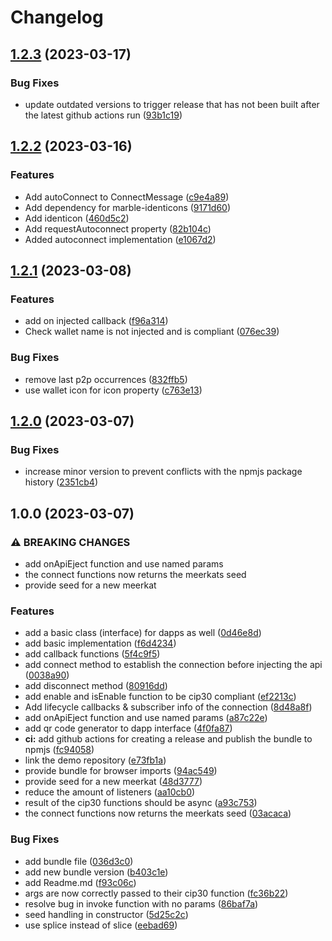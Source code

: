 # Changelog

## [1.2.3](https://github.com/fabianbormann/cardano-peer-connect/compare/v1.2.2...v1.2.3) (2023-03-17)


### Bug Fixes

* update outdated versions to trigger release that has not been built after the latest github actions run ([93b1c19](https://github.com/fabianbormann/cardano-peer-connect/commit/93b1c19a7f6aff8b74b4b6255e01765607f2ff63))

## [1.2.2](https://github.com/fabianbormann/cardano-peer-connect/compare/v1.2.1...v1.2.2) (2023-03-16)


### Features

* Add autoConnect to ConnectMessage ([c9e4a89](https://github.com/fabianbormann/cardano-peer-connect/commit/c9e4a892acd8341777ccdae9e47b22c43c3a2224))
* Add dependency for marble-identicons ([9171d60](https://github.com/fabianbormann/cardano-peer-connect/commit/9171d602e5e613185600e090ae523a74f1ef5b69))
* Add identicon ([460d5c2](https://github.com/fabianbormann/cardano-peer-connect/commit/460d5c235ec5afecfa3e3cef6db1ffdbf7ad92fb))
* Add requestAutoconnect property ([82b104c](https://github.com/fabianbormann/cardano-peer-connect/commit/82b104c9d7738e2ef1ca8c48e337160395e29faf))
* Added autoconnect implementation ([e1067d2](https://github.com/fabianbormann/cardano-peer-connect/commit/e1067d27ff0dc9c7b95df16e8ef7fa7f965e97e8))

## [1.2.1](https://github.com/fabianbormann/cardano-peer-connect/compare/v1.2.0...v1.2.1) (2023-03-08)


### Features

* add on injected callback ([f96a314](https://github.com/fabianbormann/cardano-peer-connect/commit/f96a3140c23e2e8afde72d39aaf6172454ea26f9))
* Check wallet name is not injected and is compliant ([076ec39](https://github.com/fabianbormann/cardano-peer-connect/commit/076ec395e36fa6696d97138f574c98c2d5d0d772))


### Bug Fixes

* remove last p2p occurrences ([832ffb5](https://github.com/fabianbormann/cardano-peer-connect/commit/832ffb5aea54c0152db778a03425de8992131121))
* use wallet icon for icon property ([c763e13](https://github.com/fabianbormann/cardano-peer-connect/commit/c763e13609433b5ac79c47ef75fd7d3d08c09119))

## [1.2.0](https://github.com/fabianbormann/cardano-peer-connect/compare/v1.0.0...v1.2.0) (2023-03-07)


### Bug Fixes

* increase minor version to prevent conflicts with the npmjs package history ([2351cb4](https://github.com/fabianbormann/cardano-peer-connect/commit/2351cb47609f48fd9e35902292af08957f927a0e))

## 1.0.0 (2023-03-07)


### ⚠ BREAKING CHANGES

* add onApiEject function and use named params
* the connect functions now returns the meerkats seed
* provide seed for a new meerkat

### Features

* add a basic class (interface) for dapps as well ([0d46e8d](https://github.com/fabianbormann/cardano-peer-connect/commit/0d46e8dfc1fe095921625de38f66a99fa3961a12))
* add basic implementation ([f6d4234](https://github.com/fabianbormann/cardano-peer-connect/commit/f6d423466cc5fc1b5ee17593ba8b5535d9eafc66))
* add callback functions ([5f4c9f5](https://github.com/fabianbormann/cardano-peer-connect/commit/5f4c9f5051ebc937ae61b03cfd68a0ced19f2190))
* add connect method to establish the connection before injecting the api ([0038a90](https://github.com/fabianbormann/cardano-peer-connect/commit/0038a9091b577b4d9e8729e3adc47a5ad1c52f06))
* add disconnect method ([80916dd](https://github.com/fabianbormann/cardano-peer-connect/commit/80916ddf09103617e90833fd8a24107407095850))
* add enable and isEnable function to be cip30 compliant ([ef2213c](https://github.com/fabianbormann/cardano-peer-connect/commit/ef2213c6293ef7e92bc2efeb7d83536bd0ee468d))
* Add lifecycle callbacks & subscriber info of the connection ([8d48a8f](https://github.com/fabianbormann/cardano-peer-connect/commit/8d48a8f869ec54754c7270308844d32b6ab1532a))
* add onApiEject function and use named params ([a87c22e](https://github.com/fabianbormann/cardano-peer-connect/commit/a87c22e3bcba2ae6d3aa53db0475dfd873dba8db))
* add qr code generator to dapp interface ([4f0fa87](https://github.com/fabianbormann/cardano-peer-connect/commit/4f0fa8725cb71679c4365eb73cface7a972d7b15))
* **ci:** add github actions for creating a release and publish the bundle to npmjs ([fc94058](https://github.com/fabianbormann/cardano-peer-connect/commit/fc9405843b8e396b179efd978322f0c6249b2dee))
* link the demo repository ([e73fb1a](https://github.com/fabianbormann/cardano-peer-connect/commit/e73fb1af2095872fc8dbdf0a7c49d42eff853de5))
* provide bundle for browser imports ([94ac549](https://github.com/fabianbormann/cardano-peer-connect/commit/94ac5497327dcb1ca08ee6273225dbce6930343f))
* provide seed for a new meerkat ([48d3777](https://github.com/fabianbormann/cardano-peer-connect/commit/48d37770b36ca0a395d709d7ee08fa47d4dcf7f6))
* reduce the amount of listeners ([aa10cb0](https://github.com/fabianbormann/cardano-peer-connect/commit/aa10cb085a52459541c314c7f0c5b5af88e28d96))
* result of the cip30 functions should be async ([a93c753](https://github.com/fabianbormann/cardano-peer-connect/commit/a93c753c616c370a0d52f1e15c3fd7e0be41f4de))
* the connect functions now returns the meerkats seed ([03acaca](https://github.com/fabianbormann/cardano-peer-connect/commit/03acacaf2d2d9e205e193c09b556d50873bf7133))


### Bug Fixes

* add bundle file ([036d3c0](https://github.com/fabianbormann/cardano-peer-connect/commit/036d3c0a2b996d227151561633fef81699a6059e))
* add new bundle version ([b403c1e](https://github.com/fabianbormann/cardano-peer-connect/commit/b403c1ed90213040342ee4b88bd8e7b2651752ef))
* add Readme.md ([f93c06c](https://github.com/fabianbormann/cardano-peer-connect/commit/f93c06c69d9690471ede68f2c3ddc891d9b9a3e0))
* args are now correctly passed to their cip30 function ([fc36b22](https://github.com/fabianbormann/cardano-peer-connect/commit/fc36b22c3c4d35a0ae058eb2c30b3d6bb24321c1))
* resolve bug in invoke function with no params ([86baf7a](https://github.com/fabianbormann/cardano-peer-connect/commit/86baf7a7e2a9d2dfb336bf05c34933d6b4dd3e49))
* seed handling in constructor ([5d25c2c](https://github.com/fabianbormann/cardano-peer-connect/commit/5d25c2c83681750318b7e12a0ee656393408935c))
* use splice instead of slice ([eebad69](https://github.com/fabianbormann/cardano-peer-connect/commit/eebad698b75d76684ed3c9382045cacbb5be9108))
